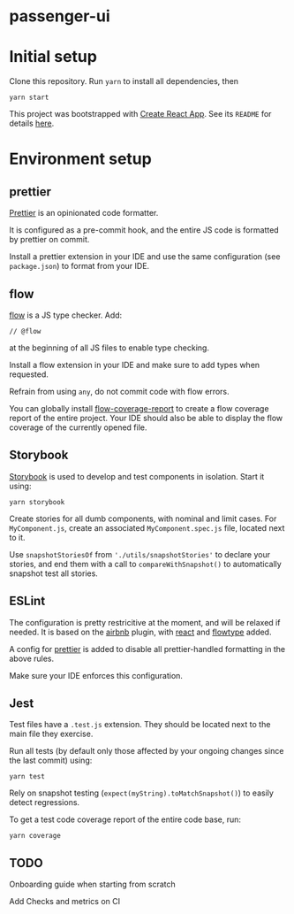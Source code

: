 # passenger-ui

# Initial setup

Clone this repository. Run `yarn` to install all dependencies, then

```
yarn start
```

This project was bootstrapped with [Create React App](https://github.com/facebookincubator/create-react-app).
See its `README` for details [here](https://github.com/facebookincubator/create-react-app/blob/master/packages/react-scripts/template/README.md).

# Environment setup

## prettier

[Prettier](https://github.com/prettier/prettier) is an opinionated code formatter. 

It is configured as a pre-commit hook, and the entire JS code is formatted by prettier on commit.

Install a prettier extension in your IDE and use the same configuration (see `package.json`) to format from your IDE.

## flow
[flow](https://flow.org/) is a JS type checker. Add:
```
// @flow
```
at the beginning of all JS files to enable type checking.

Install a flow extension in your IDE and make sure to add types when requested.

Refrain from using `any`, do not commit code with flow errors.

You can globally install [flow-coverage-report](https://github.com/rpl/flow-coverage-report) to create a flow coverage report of the entire project. Your IDE should also be able to display the flow coverage of the currently opened file.

## Storybook
[Storybook](https://storybooks.js.org/) is used to develop and test components in isolation. Start it using:

```
yarn storybook
```

Create stories for all dumb components, with nominal and limit cases. For `MyComponent.js`, create an associated `MyComponent.spec.js` file, located next to it.

Use `snapshotStoriesOf` from `'./utils/snapshotStories'` to declare your stories, and end them with a call to `compareWithSnapshot()` to automatically snapshot test all stories.

## ESLint

The configuration is pretty restricitive at the moment, and will be relaxed if needed. 
It is based on the [airbnb](https://github.com/airbnb/javascript/tree/master/packages/eslint-config-airbnb) plugin, with [react](https://github.com/yannickcr/eslint-plugin-react) and [flowtype](https://github.com/gajus/eslint-plugin-flowtype) added.

A config for [prettier](https://www.npmjs.com/package/eslint-config-prettier) is added to disable all prettier-handled formatting in the above rules.

Make sure your IDE enforces this configuration.

## Jest

Test files have a `.test.js` extension. They should be located next to the main file they exercise.

Run all tests (by default only those affected by your ongoing changes since the last commit) using:
```
yarn test
```

Rely on snapshot testing (`expect(myString).toMatchSnapshot()`) to easily detect regressions.

To get a test code coverage report of the entire code base, run:

```
yarn coverage
```

## TODO

Onboarding guide when starting from scratch

Add Checks and metrics on CI


